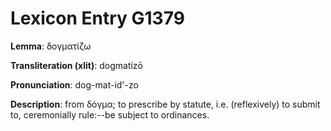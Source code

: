 # Lexicon Entry G1379

**Lemma**: δογματίζω

**Transliteration (xlit)**: dogmatízō

**Pronunciation**: dog-mat-id'-zo

**Description**:
from δόγμα; to prescribe by statute, i.e. (reflexively) to submit to, ceremonially rule:--be subject to ordinances.
